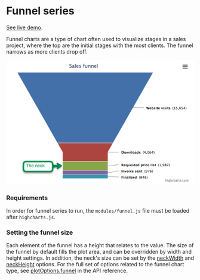 Funnel series
=============

[See live demo](https://highcharts.com/demo/funnel).

Funnel charts are a type of chart often used to visualize stages in a sales project, where the top are the initial stages with the most clients. The funnel narrows as more clients drop off. 

![funnel.png](funnel.png)

### Requirements

In order for funnel series to run, the `modules/funnel.js` file must be loaded after `highcharts.js`.

### Setting the funnel size

Each element of the funnel has a height that relates to the value. The size of the funnel by default fills the plot area, and can be overridden by width and height settings. In addition, the neck's size can be set by the [neckWidth](https://api.highcharts.com/highcharts/plotOptions.funnel.neckWidth) and [neckHeight](https://api.highcharts.com/highcharts/plotOptions.funnel.neckHeight) options. For the full set of options related to the funnel chart type, see [plotOptions.funnel](https://api.highcharts.com/highcharts/plotOptions.funnel) in the API reference.